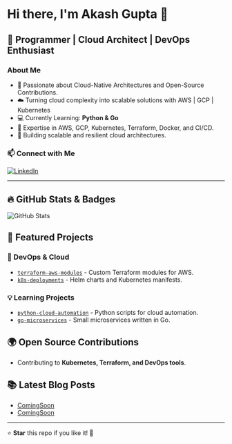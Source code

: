 # Hi there, I'm Akash Gupta 👋

## 🚀 Programmer | Cloud Architect | DevOps Enthusiast

### About Me
- 🥊 Passionate about Cloud-Native Architectures and Open-Source Contributions.
- ☁️ Turning cloud complexity into scalable solutions with AWS | GCP | Kubernetes
- 💻 Currently Learning: **Python & Go**
- 🔧 Expertise in AWS, GCP, Kubernetes, Terraform, Docker, and CI/CD.
- 🎯 Building scalable and resilient cloud architectures.

### 📫 Connect with Me
[![LinkedIn](https://img.shields.io/badge/LinkedIn-Connect-blue)](linkedin.com/in/akash-r-gupta)

---

## 🔥 GitHub Stats & Badges
![GitHub Stats](https://github-readme-stats.vercel.app/api?username=akash-r-gupta&show_icons=true&theme=dark)

## 📌 Featured Projects
### 🚀 DevOps & Cloud
- [`terraform-aws-modules`](https://github.com/akash-r-gupta/terraform-aws-modules) - Custom Terraform modules for AWS.
- [`k8s-deployments`](https://github.com/akash-r-gupta/k8s-deployments) - Helm charts and Kubernetes manifests.

### 💡 Learning Projects
- [`python-cloud-automation`](https://github.com/akash-r-gupta/python-cloud-automation) - Python scripts for cloud automation.
- [`go-microservices`](https://github.com/akash-r-gupta/go-microservices) - Small microservices written in Go.

## 🌍 Open Source Contributions
- Contributing to **Kubernetes, Terraform, and DevOps tools**.

## 📚 Latest Blog Posts
- [ComingSoon](your-blog-url)
- [ComingSoon](your-blog-url)

---

⭐ **Star** this repo if you like it! 🖤
